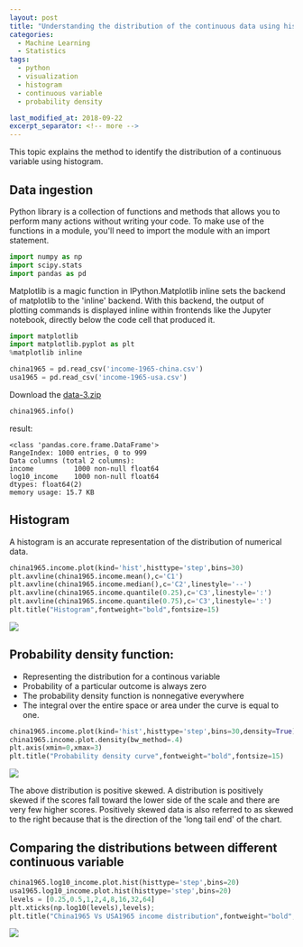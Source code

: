 ```yaml
---
layout: post
title: "Understanding the distribution of the continuous data using histogram"
categories:
  - Machine Learning
  - Statistics
tags:
  - python
  - visualization
  - histogram
  - continuous variable
  - probability density

last_modified_at: 2018-09-22
excerpt_separator: <!-- more -->
---
```


This topic explains the method to identify the distribution of a continuous variable using histogram.
<!-- more -->

## Data ingestion

Python library is a collection of functions and methods that allows you to perform many actions without writing your code.
To make use of the functions in a module, you'll need to import the module with an import statement.

```python
import numpy as np
import scipy.stats
import pandas as pd
```
Matplotlib is a magic function in IPython.Matplotlib inline sets the backend of matplotlib to the 'inline' backend. With this backend, the output of plotting commands is displayed inline within frontends like the Jupyter notebook, directly below the code cell that produced it.

```python
import matplotlib
import matplotlib.pyplot as plt
%matplotlib inline
```


```python
china1965 = pd.read_csv('income-1965-china.csv')
usa1965 = pd.read_csv('income-1965-usa.csv')
```
Download the [data-3.zip](https://github.com/dchandra1985/portfolio/blob/gh-pages/data/data-3.zip)

```python
china1965.info()
```

result:

    <class 'pandas.core.frame.DataFrame'>
    RangeIndex: 1000 entries, 0 to 999
    Data columns (total 2 columns):
    income          1000 non-null float64
    log10_income    1000 non-null float64
    dtypes: float64(2)
    memory usage: 15.7 KB

## Histogram

A histogram is an accurate representation of the distribution of numerical data.


```python
china1965.income.plot(kind='hist',histtype='step',bins=30)
plt.axvline(china1965.income.mean(),c='C1')
plt.axvline(china1965.income.median(),c='C2',linestyle='--')
plt.axvline(china1965.income.quantile(0.25),c='C3',linestyle=':')
plt.axvline(china1965.income.quantile(0.75),c='C3',linestyle=':')
plt.title("Histogram",fontweight="bold",fontsize=15)
```

![]({{"/images/ML_5_1.png"|absolute_url}})


## Probability density function:

*  Representing the distribution for a continous variable
*  Probability of a particular outcome is always zero
*  The probability density function is nonnegative everywhere
*  The integral over the entire space or area under the curve is equal to one.


```python
china1965.income.plot(kind='hist',histtype='step',bins=30,density=True)
china1965.income.plot.density(bw_method=.4)
plt.axis(xmin=0,xmax=3)
plt.title("Probability density curve",fontweight="bold",fontsize=15)
```


![]({{"/images/ML_5_2.png"|absolute_url}})


The above distribution is positive skewed.
A distribution is positively skewed if the scores fall toward the lower side of the scale and there are very few higher scores.
Positively skewed data is also referred to as skewed to the right because that is the direction of the 'long tail end' of the chart.



## Comparing the distributions between different continuous variable

```python
china1965.log10_income.plot.hist(histtype='step',bins=20)
usa1965.log10_income.plot.hist(histtype='step',bins=20)
levels = [0.25,0.5,1,2,4,8,16,32,64]
plt.xticks(np.log10(levels),levels);
plt.title("China1965 Vs USA1965 income distribution",fontweight="bold",fontsize=15)
```

![]({{"/images/ML_5_3.png"|absolute_url}})

